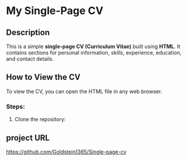 # My Single-Page CV
## Description
This is a simple **single-page CV (Curriculum Vitae)** built using **HTML**. It contains sections for personal information, skills, experience, education, and contact details.

## How to View the CV

To view the CV, you can open the HTML file in any web browser.

### Steps:
1. Clone the repository:

## project URL
https://github.com/Goldstein1365/Single-page-cv
